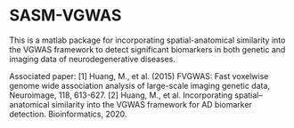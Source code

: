 # SASM-VGWAS

This is a matlab package for incorporating spatial-anatomical similarity into the VGWAS framework to detect significant biomarkers in both genetic and imaging data of neurodegenerative diseases.

Associated paper: 
[1] Huang, M., et al. (2015) FVGWAS: Fast voxelwise genome wide association analysis of large-scale imaging genetic data, Neuroimage, 118, 613-627.
[2] Huang, M., et al. Incorporating spatial–anatomical similarity into the VGWAS framework for AD biomarker detection. Bioinformatics, 2020.
